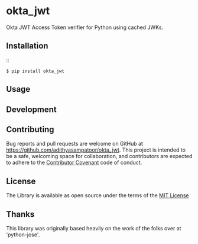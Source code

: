 # okta_jwt

Okta JWT Access Token verifier for Python using cached JWKs.

## Installation

::

    $ pip install okta_jwt

## Usage

## Development

## Contributing

Bug reports and pull requests are welcome on GitHub at https://github.com/adithyasampatoor/okta_jwt. This project is intended to be a safe, welcoming space for collaboration, and contributors are expected to adhere to the [Contributor Covenant](http://contributor-covenant.org) code of conduct.

## License

The Library is available as open source under the terms of the [MIT License](https://opensource.org/licenses/MIT)

## Thanks

This library was originally based heavily on the work of the folks over at 'python-jose'.
